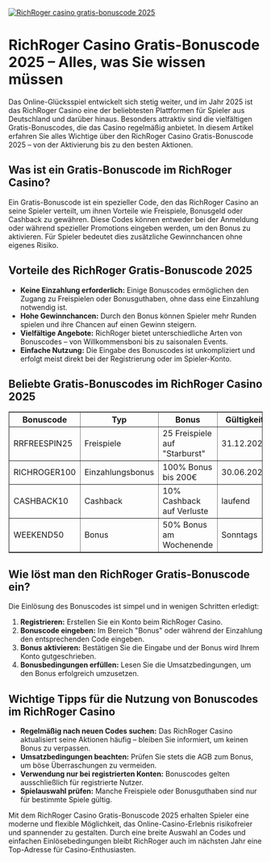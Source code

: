 [![RichRoger casino gratis-bonuscode 2025](https://123-caf.pages.dev/gitsignup.png)](https://vrmoo.ru/Bt82HjjY)

<h1>RichRoger Casino Gratis-Bonuscode 2025 – Alles, was Sie wissen müssen</h1>  <p>Das Online-Glücksspiel entwickelt sich stetig weiter, und im Jahr 2025 ist das RichRoger Casino eine der beliebtesten Plattformen für Spieler aus Deutschland und darüber hinaus. Besonders attraktiv sind die vielfältigen Gratis-Bonuscodes, die das Casino regelmäßig anbietet. In diesem Artikel erfahren Sie alles Wichtige über den RichRoger Casino Gratis-Bonuscode 2025 – von der Aktivierung bis zu den besten Aktionen.</p>  <h2>Was ist ein Gratis-Bonuscode im RichRoger Casino?</h2>  <p>Ein Gratis-Bonuscode ist ein spezieller Code, den das RichRoger Casino an seine Spieler verteilt, um ihnen Vorteile wie Freispiele, Bonusgeld oder Cashback zu gewähren. Diese Codes können entweder bei der Anmeldung oder während spezieller Promotions eingeben werden, um den Bonus zu aktivieren. Für Spieler bedeutet dies zusätzliche Gewinnchancen ohne eigenes Risiko.</p>  <h2>Vorteile des RichRoger Gratis-Bonuscode 2025</h2>  <ul>   <li><strong>Keine Einzahlung erforderlich:</strong> Einige Bonuscodes ermöglichen den Zugang zu Freispielen oder Bonusguthaben, ohne dass eine Einzahlung notwendig ist.</li>   <li><strong>Hohe Gewinnchancen:</strong> Durch den Bonus können Spieler mehr Runden spielen und ihre Chancen auf einen Gewinn steigern.</li>   <li><strong>Vielfältige Angebote:</strong> RichRoger bietet unterschiedliche Arten von Bonuscodes – von Willkommensboni bis zu saisonalen Events.</li>   <li><strong>Einfache Nutzung:</strong> Die Eingabe des Bonuscodes ist unkompliziert und erfolgt meist direkt bei der Registrierung oder im Spieler-Konto.</li> </ul>  <h2>Beliebte Gratis-Bonuscodes im RichRoger Casino 2025</h2>  <table border="1" cellpadding="8" cellspacing="0" style="border-collapse: collapse; width: 100%;">   <thead>     <tr>       <th>Bonuscode</th>       <th>Typ</th>       <th>Bonus</th>       <th>Gültigkeit</th>       <th>Besonderheiten</th>     </tr>   </thead>   <tbody>     <tr>       <td>RRFREESPIN25</td>       <td>Freispiele</td>       <td>25 Freispiele auf "Starburst"</td>       <td>31.12.2025</td>       <td>Nur für neue Spieler</td>     </tr>     <tr>       <td>RICHROGER100</td>       <td>Einzahlungsbonus</td>       <td>100% Bonus bis 200€</td>       <td>30.06.2025</td>       <td>Mindest Einzahlung 20€</td>     </tr>     <tr>       <td>CASHBACK10</td>       <td>Cashback</td>       <td>10% Cashback auf Verluste</td>       <td>laufend</td>       <td>Max. Cashback 50€ pro Woche</td>     </tr>     <tr>       <td>WEEKEND50</td>       <td>Bonus</td>       <td>50% Bonus am Wochenende</td>       <td>Sonntags</td>       <td>Mindesteinzahlung 30€</td>     </tr>   </tbody> </table>  <h2>Wie löst man den RichRoger Gratis-Bonuscode ein?</h2>  <p>Die Einlösung des Bonuscodes ist simpel und in wenigen Schritten erledigt:</p>  <ol>   <li><strong>Registrieren:</strong> Erstellen Sie ein Konto beim RichRoger Casino.</li>   <li><strong>Bonuscode eingeben:</strong> Im Bereich "Bonus" oder während der Einzahlung den entsprechenden Code eingeben.</li>   <li><strong>Bonus aktivieren:</strong> Bestätigen Sie die Eingabe und der Bonus wird Ihrem Konto gutgeschrieben.</li>   <li><strong>Bonusbedingungen erfüllen:</strong> Lesen Sie die Umsatzbedingungen, um den Bonus erfolgreich umzusetzen.</li> </ol>  <h2>Wichtige Tipps für die Nutzung von Bonuscodes im RichRoger Casino</h2>  <ul>   <li><strong>Regelmäßig nach neuen Codes suchen:</strong> Das RichRoger Casino aktualisiert seine Aktionen häufig – bleiben Sie informiert, um keinen Bonus zu verpassen.</li>   <li><strong>Umsatzbedingungen beachten:</strong> Prüfen Sie stets die AGB zum Bonus, um böse Überraschungen zu vermeiden.</li>   <li><strong>Verwendung nur bei registrierten Konten:</strong> Bonuscodes gelten ausschließlich für registrierte Nutzer.</li>   <li><strong>Spielauswahl prüfen:</strong> Manche Freispiele oder Bonusguthaben sind nur für bestimmte Spiele gültig.</li> </ul>  <p>Mit dem RichRoger Casino Gratis-Bonuscode 2025 erhalten Spieler eine moderne und flexible Möglichkeit, das Online-Casino-Erlebnis risikofreier und spannender zu gestalten. Durch eine breite Auswahl an Codes und einfachen Einlösebedingungen bleibt RichRoger auch im nächsten Jahr eine Top-Adresse für Casino-Enthusiasten.</p>